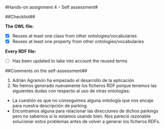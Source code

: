 #Hands-on assignment 4 – Self assessment#

##Checklist##

**The OWL file:**

- [X] Reuses at least one class from other ontologies/vocabularies
- [X] Reuses at least one property from other ontologies/vocabularies

**Every RDF file:**

- [ ] Has been updated to take into account the reused terms

##Comments on the self-assessment##
1. Adrián Agramón ha empezado el desarrollo de la aplicación
2. No hemos generado nuevamente los ficheros RDF porque tenemos las siguientes dudas con respecto al uso de otras ontologías:
 - La cuestión es que no conseguimos alguna ontología que nos encaje para nuestra descripción de parking. 
 - Encontramos alguna para relacionar las direcciones de dichos parkings pero no sabemos si lo estamos usando bien.
Nos pareció razonable solucionar estos problemas antes de volver a generar los ficheros RDFs. 
 